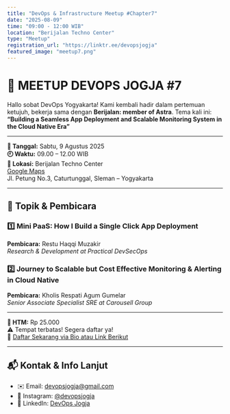 ```yaml
---
title: "DevOps & Infrastructure Meetup #Chapter7"
date: "2025-08-09"
time: "09:00 - 12:00 WIB"
location: "Berijalan Techno Center"
type: "Meetup"
registration_url: "https://linktr.ee/devopsjogja"
featured_image: "meetup7.png"
---
```


# 🎉 MEETUP DEVOPS JOGJA #7

Hallo sobat DevOps Yogyakarta! Kami kembali hadir dalam pertemuan ketujuh, bekerja sama dengan **Berijalan: member of Astra**. Tema kali ini:  
**“Building a Seamless App Deployment and Scalable Monitoring System in the Cloud Native Era”**

---

**📅 Tanggal:** Sabtu, 9 Agustus 2025  
**🕘 Waktu:** 09.00 – 12.00 WIB  
**📍 Lokasi:** Berijalan Techno Center  
[Google Maps](https://maps.app.goo.gl/m8yzbdnKkU2XbfzFA)  
Jl. Petung No.3, Caturtunggal, Sleman – Yogyakarta

---

## 🎤 Topik & Pembicara

### 1️⃣ Mini PaaS: How I Build a Single Click App Deployment  
**Pembicara:** Restu Haqqi Muzakir  
*Research & Development at Practical DevSecOps*

### 2️⃣ Journey to Scalable but Cost Effective Monitoring & Alerting in Cloud Native  
**Pembicara:** Kholis Respati Agum Gumelar  
*Senior Associate Specialist SRE at Carousell Group*

---

**💸 HTM:** Rp 25.000  
⚠️ Tempat terbatas! Segera daftar ya!  
🔗 [Daftar Sekarang via Bio atau Link Berikut](https://linktr.ee/devopsjogja)

---

## 📬 Kontak & Info Lanjut

- ✉️ Email: devopsjogja@gmail.com  
- 📸 Instagram: [@devopsjogja](https://instagram.com/devopsjogja)  
- 🔗 LinkedIn: [DevOps Jogja](https://www.linkedin.com/company/devops-jogja)